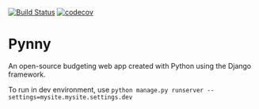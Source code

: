 [![Build Status](https://travis-ci.org/zcking/Pynny.svg?branch=master)](https://travis-ci.org/zcking/Pynny) [![codecov](https://codecov.io/gh/zcking/Pynny/branch/master/graph/badge.svg)](https://codecov.io/gh/zcking/Pynny)

# Pynny
An open-source budgeting web app created with Python using the Django framework.

To run in dev environment, use `python manage.py runserver --settings=mysite.mysite.settings.dev`

